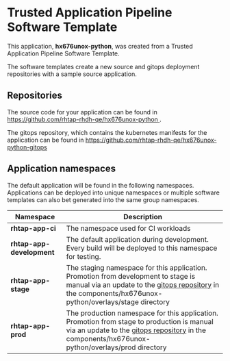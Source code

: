 # Trusted Application Pipeline Software Template

This application, **hx676unox-python**, was created from a Trusted Application Pipeline Software Template.

The software templates create a new source and gitops deployment repositories with a sample source application. 

## Repositories

The source code for your application can be found in [https://github.com/rhtap-rhdh-qe/hx676unox-python ](https://github.com/rhtap-rhdh-qe/hx676unox-python ).
 
The gitops repository, which contains the kubernetes manifests for the application can be found in 
[https://github.com/rhtap-rhdh-qe/hx676unox-python-gitops ](https://github.com/rhtap-rhdh-qe/hx676unox-python-gitops ) 

## Application namespaces 

The default application will be found in the following namespaces. Applications can be deployed into unique namespaces or multiple software templates can also bet generated into the same group namespaces.  

|  Namespace   |  Description   |  
| -------- | -------- |
| **rhtap-app-ci** | The namespace used for CI workloads |
| **rhtap-app-development** | The default application during development. Every build will be deployed to this namespace for testing. |
| **rhtap-app-stage** | The staging namespace for this application. Promotion from development to stage is manual via an update to the [gitops repository](https://github.com/rhtap-rhdh-qe/hx676unox-python-gitops ) in the components/hx676unox-python/overlays/stage directory |
| **rhtap-app-prod** | The production namespace for this application. Promotion from stage to production is manual via an update to the [gitops repository](https://github.com/rhtap-rhdh-qe/hx676unox-python-gitops ) in the components/hx676unox-python/overlays/prod directory |